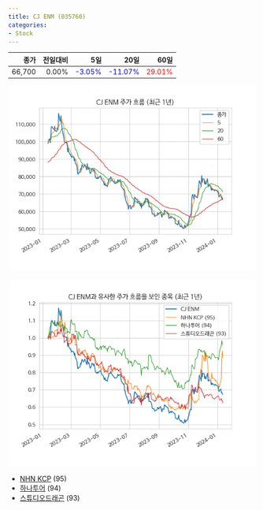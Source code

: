 ```yaml
---
title: CJ ENM (035760)
categories:
- Stock
---
```


|종가|전일대비|5일|20일|60일|
|---:|-------:|--:|---:|---:|
|66,700|0.00%|<span style="color: blue">-3.05%</span>|<span style="color: blue">-11.07%</span>|<span style="color: red">29.01%</span>|


<!-- more -->

![035760](/assets/images/stock/035760.png)

![035760](/assets/images/stock/035760_sim.png)

- [NHN KCP](/060250/) (95)
- [하나투어](/039130/) (94)
- [스튜디오드래곤](//253450/) (93)